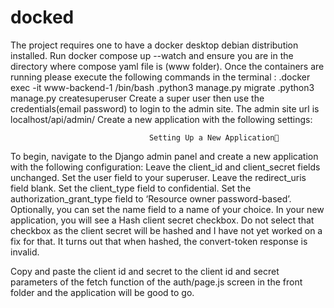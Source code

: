 # docked
The project requires one to have a docker desktop debian distribution installed. 
Run docker compose up --watch and ensure you are in the directory where compose yaml file is (www folder).
Once the containers are running please execute the following commands in the terminal :
                         .docker exec -it www-backend-1 /bin/bash
                         .python3 manage.py migrate
                         .python3 manage.py createsuperuser
Create a super user then use the credentials(email password) to login to the admin site. The admin site url is localhost/api/admin/
Create a new application with the following settings:

                                   Setting Up a New Application
To begin, navigate to the Django admin panel and create a new application with the following configuration:
Leave the client_id and client_secret fields unchanged.
Set the user field to your superuser.
Leave the redirect_uris field blank.
Set the client_type field to confidential.
Set the authorization_grant_type field to ‘Resource owner password-based’.
Optionally, you can set the name field to a name of your choice.
In your new application, you will see a Hash client secret checkbox. Do not select that checkbox as the client secret will be hashed and I have not yet worked on a fix for that. It turns out that when hashed, the convert-token response is invalid.

Copy and paste the client id and secret to the client id and secret parameters of the fetch function of the auth/page.js screen in the front folder and the application will be good to go.
